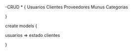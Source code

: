 -CRUD * {
	Usuarios
	Clientes
	Proveedores
	Munus
	Categorias
	
}	


create models {

usuarios => estado
clientes

}